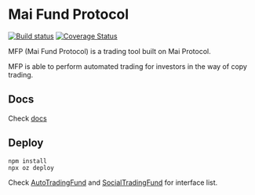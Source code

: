 # Mai Fund Protocol

[![Build status](https://travis-ci.org/mcdexio/mai-fund-protocol.svg?branch=master)](https://travis-ci.org/github/mcdexio/mai-fund-protocol)
[![Coverage Status](https://coveralls.io/repos/github/mcdexio/mai-fund-protocol/badge.svg?branch=master)](https://coveralls.io/github/mcdexio/mai-fund-protocol?branch=master)

MFP (Mai Fund Protocol) is a trading tool built on Mai Protocol.

MFP is able to perform automated trading for investors in the way of copy trading.


## Docs

Check [docs](./docs)


## Deploy

```
npm install
npx oz deploy
```

Check [AutoTradingFund](./misc/AutoTradingFund.desc) and [SocialTradingFund](./misc/SocialTradingFund.desc) for interface list.

